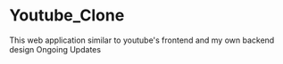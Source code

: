 # Youtube_Clone
This web application similar to youtube's frontend and my own backend design   Ongoing Updates
